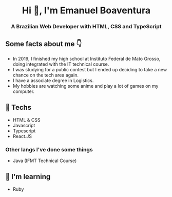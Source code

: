 <h1 align="center">Hi 👋, I'm Emanuel Boaventura</h1>
<h3 align="center">A Brazilian Web Developer with HTML, CSS and TypeScript</h3>

## Some facts about me 👇

- In 2019, I finished my high school at Instituto Federal de Mato Grosso, doing integrated with the IT technical course.
- I was studying for a public contest but I ended up deciding to take a new chance on the tech area again.
- I have a associate degree in Logistics.
- My hobbies are watching some anime and play a lot of games on my computer.

## 🔭 Techs
- HTML & CSS
- Javascript
- Typescript 
- React.JS

### Other langs I've done some things
- Java (IFMT Technical Course) 

## 🌱 I'm learning
- Ruby
